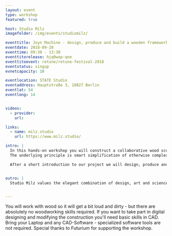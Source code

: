 ```yaml
---
layout: event
type: workshop
featured: true

host: Studio Milz
imagefolder: /img/events/studiomilz/

eventtitle: Joyn Machine - design, produce and build a wooden framework construction at the Retune party venue!
eventdate: 2018-09-28
eventtime: 09:30 - 13:30
eventtitorelease: hjq0wop-qne
eventtitoevent: retune/retune-festival-2018
eventstatus: singup
evnetcapacity: 10

eventlocation: STATE Studio
eventaddress: Hauptstraße 3, 10827 Berlin
eventlat: 54
eventlong: 14


videos:
  - provider:
    url:

links:
  - name: milz.studio
    url: https://www.milz.studio/

intro: |
  In this hands-on workshop you will construct a collaborative wood sculpture with the Joyn Machine – an interactive tool that enables the design of wooden framework constructions and their semi-automated production.
  The underlying principle is smart simplification of otherwise complex processes - thereby taking mobile and fast production processes of wooden structures to the next level.

  After a short introduction to our project we will design, produce and build simple constructions on site to launch a spatial experiment.


outro: |
  Studio Milz values the elegant combination of design, art and science. They love to work on imaginative ideas which merge the digital and physical world and require an interdisciplinary path. By using the contrast of low and high-tech they are establishing a unique vision of communication in three dimensional space. The working process combines specialists in multiple disciplines like communication and interaction design, software and interface design, rapid manufacturing, physical and electronic engineering. Using this creative skill set, Studio Milz has gained a deep understanding of developing bespoke projects. They envision, design and produce.


---
```


You will work with wood so it will get a bit loud and dirty - but there are absolutely no woodworking skills required.
If you want to take part in digital designing and modifying the construction you'll need basic skills in CAD.
Bring your Laptop and any CAD-Software - specialized software tools are not required. Special thanks to Futurium for supporting the workshop.
